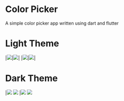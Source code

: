 # Color Picker

A simple color picker app written using dart and flutter

# Light Theme

|![](screenshots/LightTheme/1_.jpg)|![](screenshots/LightTheme/2_.jpg)|
|![](screenshots/LightTheme/3_.jpg)|![](screenshots/LightTheme/4_.jpg)|

# Dark Theme
|![](screenshots/DarkTheme/1_.jpg) ![](screenshots/DarkTheme/2_.jpg) 
|![](screenshots/DarkTheme/3_.jpg) ![](screenshots/DarkTheme/4_.jpg)